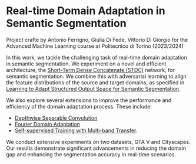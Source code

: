 # Real-time Domain Adaptation in Semantic Segmentation
Project crafte by Antonio Ferrigno, Giulia Di Fede, Vittorio Di Giorgio for the Advanced Machine Learning course at Politecnico di Torino (2023/2024)

In this work, we tackle the challenging task of real-time domain adaptation in semantic segmentation. We experiment on a novel and efficient architecture, the [Short-Term Dense Concatenate (STDC)](https://openaccess.thecvf.com/content/CVPR2021/papers/Fan_Rethinking_BiSeNet_for_Real-Time_Semantic_Segmentation_CVPR_2021_paper.pdf) network, for semantic segmentation. We combine this with adversarial learning to align the feature distributions of the source and target domains, as specified in [Learning to Adapt Structured Output Space for Semantic Segmentation](https://openaccess.thecvf.com/content_cvpr_2018/papers/Tsai_Learning_to_Adapt_CVPR_2018_paper.pdf).

We also explore several extensions to improve the performance and efficiency of the domain adaptation process. These include:
- [Depthwise Separable Convolution](https://arxiv.org/pdf/1610.02357.pdf)
- [Fourier Domain Adaptation](https://openaccess.thecvf.com/content_CVPR_2020/papers/Yang_FDA_Fourier_Domain_Adaptation_for_Semantic_Segmentation_CVPR_2020_paper.pdf)
- [Self-supervised Training with Multi-band Transfer](https://openaccess.thecvf.com/content_CVPR_2020/papers/Yang_FDA_Fourier_Domain_Adaptation_for_Semantic_Segmentation_CVPR_2020_paper.pdf).

We conduct extensive experiments on two datasets, GTA V and Cityscapes. Our results demonstrate significant advancements in reducing the domain gap and enhancing the segmentation accuracy in real-time scenarios.
